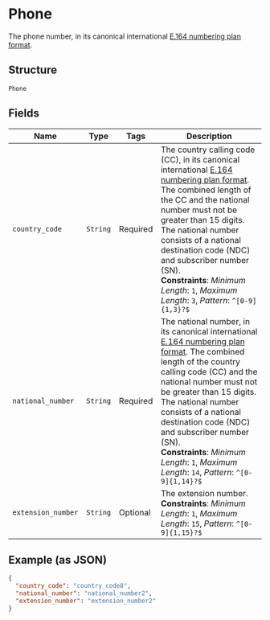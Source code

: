 
# Phone

The phone number, in its canonical international [E.164 numbering plan format](https://www.itu.int/rec/T-REC-E.164/en).

## Structure

`Phone`

## Fields

| Name | Type | Tags | Description |
|  --- | --- | --- | --- |
| `country_code` | `String` | Required | The country calling code (CC), in its canonical international [E.164 numbering plan format](https://www.itu.int/rec/T-REC-E.164/en). The combined length of the CC and the national number must not be greater than 15 digits. The national number consists of a national destination code (NDC) and subscriber number (SN).<br>**Constraints**: *Minimum Length*: `1`, *Maximum Length*: `3`, *Pattern*: `^[0-9]{1,3}?$` |
| `national_number` | `String` | Required | The national number, in its canonical international [E.164 numbering plan format](https://www.itu.int/rec/T-REC-E.164/en). The combined length of the country calling code (CC) and the national number must not be greater than 15 digits. The national number consists of a national destination code (NDC) and subscriber number (SN).<br>**Constraints**: *Minimum Length*: `1`, *Maximum Length*: `14`, *Pattern*: `^[0-9]{1,14}?$` |
| `extension_number` | `String` | Optional | The extension number.<br>**Constraints**: *Minimum Length*: `1`, *Maximum Length*: `15`, *Pattern*: `^[0-9]{1,15}?$` |

## Example (as JSON)

```json
{
  "country_code": "country_code8",
  "national_number": "national_number2",
  "extension_number": "extension_number2"
}
```


